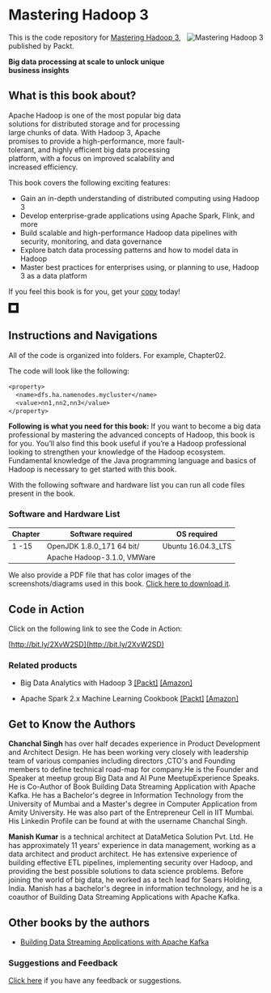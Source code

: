 # Mastering Hadoop 3
<a href="https://www.packtpub.com/big-data-and-business-intelligence/mastering-hadoop-3?utm_source=github&utm_medium=repository&utm_campaign=9781788620444"><img src="https://www.packtpub.com/sites/default/files/B09151.png" alt="
Mastering Hadoop 3" height="256px" align="right"></a>

This is the code repository for [Mastering Hadoop 3](https://www.packtpub.com/big-data-and-business-intelligence/mastering-hadoop-3?utm_source=github&utm_medium=repository&utm_campaign=9781788620444), published by Packt.

**Big data processing at scale to unlock unique business insights**

## What is this book about?
Apache Hadoop is one of the most popular big data solutions for distributed storage and for processing large chunks of data. With Hadoop 3, Apache promises to provide a high-performance, more fault-tolerant, and highly efficient big data processing platform, with a focus on improved scalability and increased efficiency.

This book covers the following exciting features: 
* Gain an in-depth understanding of distributed computing using Hadoop 3
* Develop enterprise-grade applications using Apache Spark, Flink, and more
* Build scalable and high-performance Hadoop data pipelines with security, monitoring, and data governance
* Explore batch data processing patterns and how to model data in Hadoop
* Master best practices for enterprises using, or planning to use, Hadoop 3 as a data platform

If you feel this book is for you, get your [copy](https://www.amazon.com/dp/1788-620445) today!

<a href="https://www.packtpub.com/?utm_source=github&utm_medium=banner&utm_campaign=GitHubBanner"><img src="https://raw.githubusercontent.com/PacktPublishing/GitHub/master/GitHub.png" 
alt="https://www.packtpub.com/" border="5" /></a>


## Instructions and Navigations
All of the code is organized into folders. For example, Chapter02.

The code will look like the following:
```
<property>
  <name>dfs.ha.namenodes.mycluster</name>
  <value>nn1,nn2,nn3</value>
</property>
```

**Following is what you need for this book:**
If you want to become a big data professional by mastering the advanced concepts of Hadoop, this book is for you. You’ll also find this book useful if you’re a Hadoop professional looking to strengthen your knowledge of the Hadoop ecosystem. Fundamental knowledge of the Java programming language and basics of Hadoop is necessary to get started with this book.

With the following software and hardware list you can run all code files present in the book.

### Software and Hardware List

| Chapter  | Software required                   | OS required           |
| -------- | ------------------------------------| ----------------------|
| 1 -15    | OpenJDK 1.8.0_171 64 bit/           |    Ubuntu 16.04.3_LTS |
|          | Apache Hadoop-3.1.0, VMWare         |                       |



We also provide a PDF file that has color images of the screenshots/diagrams used in this book. [Click here to download it](https://www.packtpub.com/sites/default/files/downloads/9781788620444_ColorImages.pdf).

## Code in Action

Click on the following link to see the Code in Action:

[http://bit.ly/2XvW2SD](http://bit.ly/2XvW2SD)

### Related products <Other books you may enjoy>
* Big Data Analytics with Hadoop 3 [[Packt]](https://www.packtpub.com/big-data-and-business-intelligence/big-data-analytics-hadoop-3?utm_source=github&utm_medium=repository&utm_campaign=9781788628846) [[Amazon]](https://www.amazon.com/dp/1788628845)

* Apache Spark 2.x Machine Learning Cookbook [[Packt]](https://www.packtpub.com/big-data-and-business-intelligence/apache-spark-machine-learning-cookbook?utm_source=github&utm_medium=repository&utm_campaign=9781783551606) [[Amazon]](https://www.amazon.com/dp/1786462745)

## Get to Know the Authors
**Chanchal Singh**
has over half decades experience in Product Development and Architect Design. He has been working very closely with leadership team of various companies including directors ,CTO's and Founding members to define technical road-map for company.He is the Founder and Speaker at meetup group Big Data and AI Pune MeetupExperience Speaks. He is Co-Author of Book Building Data Streaming Application with Apache Kafka. He has a Bachelor's degree in Information Technology from the University of Mumbai and a Master's degree in Computer Application from Amity University. He was also part of the Entrepreneur Cell in IIT Mumbai. His Linkedin Profile can be found at with the username Chanchal Singh.

**Manish Kumar**
is a technical architect at DataMetica Solution Pvt. Ltd. He has approximately 11 years' experience in data management, working as a data architect and product architect. He has extensive experience of building effective ETL pipelines, implementing security over Hadoop, and providing the best possible solutions to data science problems. Before joining the world of big data, he worked as a tech lead for Sears Holding, India. Manish has a bachelor's degree in information technology, and he is a coauthor of Building Data Streaming Applications with Apache Kafka.


## Other books by the authors
* [Building Data Streaming Applications with Apache Kafka](https://www.packtpub.com/big-data-and-business-intelligence/building-data-streaming-applications-apache-kafka?utm_source=github&utm_medium=repository&utm_campaign=9781787283985)
### Suggestions and Feedback
[Click here](https://docs.google.com/forms/d/e/1FAIpQLSdy7dATC6QmEL81FIUuymZ0Wy9vH1jHkvpY57OiMeKGqib_Ow/viewform) if you have any feedback or suggestions.
